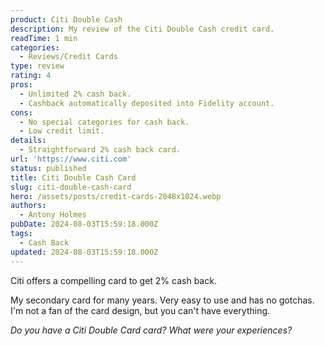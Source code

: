 ```yaml
---
product: Citi Double Cash
description: My review of the Citi Double Cash credit card.
readTime: 1 min
categories:
  - Reviews/Credit Cards
type: review
rating: 4
pros:
  - Unlimited 2% cash back.
  - Cashback automatically deposited into Fidelity account.
cons:
  - No special categories for cash back.
  - Low credit limit.
details:
  - Straightforward 2% cash back card.
url: 'https://www.citi.com'
status: published
title: Citi Double Cash Card
slug: citi-double-cash-card
hero: /assets/posts/credit-cards-2048x1024.webp
authors:
  - Antony Holmes
pubDate: 2024-08-03T15:59:18.000Z
tags:
  - Cash Back
updated: 2024-08-03T15:59:18.000Z
---
```


Citi offers a compelling card to get 2% cash back.

<!-- end -->

My secondary card for many years. Very easy to use and has no gotchas. I'm not a fan of the card design, but you can't have everything.

*Do you have a Citi Double Card card? What were your experiences?*
